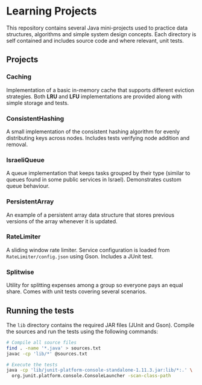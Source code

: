 # Learning Projects

This repository contains several Java mini-projects used to practice data structures, algorithms and simple system design concepts. Each directory is self contained and includes source code and where relevant, unit tests.

## Projects

### Caching
Implementation of a basic in-memory cache that supports different eviction strategies. Both **LRU** and **LFU** implementations are provided along with simple storage and tests.

### ConsistentHashing
A small implementation of the consistent hashing algorithm for evenly distributing keys across nodes. Includes tests verifying node addition and removal.

### IsraeliQueue
A queue implementation that keeps tasks grouped by their type (similar to queues found in some public services in Israel). Demonstrates custom queue behaviour.

### PersistentArray
An example of a persistent array data structure that stores previous versions of the array whenever it is updated.

### RateLimiter
A sliding window rate limiter. Service configuration is loaded from `RateLimiter/config.json` using Gson. Includes a JUnit test.

### Splitwise
Utility for splitting expenses among a group so everyone pays an equal share. Comes with unit tests covering several scenarios.

## Running the tests

The `lib` directory contains the required JAR files (JUnit and Gson). Compile the sources and run the tests using the following commands:

```bash
# Compile all source files
find . -name '*.java' > sources.txt
javac -cp 'lib/*' @sources.txt

# Execute the tests
java -cp 'lib/junit-platform-console-standalone-1.11.3.jar:lib/*:.' \
  org.junit.platform.console.ConsoleLauncher -scan-class-path
```


